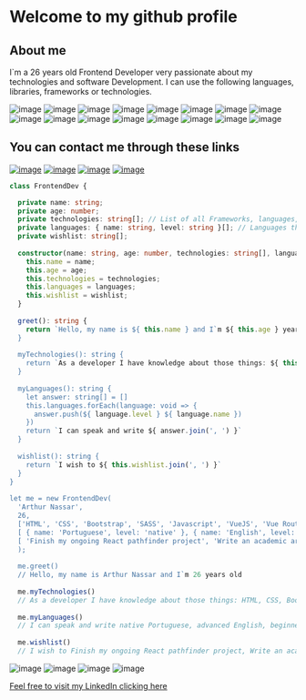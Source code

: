 # Welcome to my github profile

## About me
I`m a 26 years old Frontend Developer very passionate about my technologies and software Development.
I can use the following languages, libraries, frameworks or technologies.

![image](https://img.shields.io/badge/HTML5-E34F26?style=for-the-badge&logo=html5&logoColor=white)
![image](https://img.shields.io/badge/CSS3-1572B6?style=for-the-badge&logo=css3&logoColor=white)
![image](https://img.shields.io/badge/Bootstrap-563D7C?style=for-the-badge&logo=bootstrap&logoColor=white)
![image](https://img.shields.io/badge/Sass-CC6699?style=for-the-badge&logo=sass&logoColor=white)
![image](https://img.shields.io/badge/JavaScript-323330?style=for-the-badge&logo=javascript&logoColor=F7DF1E)
![image](https://img.shields.io/badge/Vue.js-35495E?style=for-the-badge&logo=vuedotjs&logoColor=4FC08D)
![image](https://img.shields.io/badge/React-20232A?style=for-the-badge&logo=react&logoColor=61DAFB)
![image](https://img.shields.io/badge/React_Router-CA4245?style=for-the-badge&logo=react-router&logoColor=white)
![image](https://img.shields.io/badge/Redux-593D88?style=for-the-badge&logo=redux&logoColor=white)
![image](https://img.shields.io/badge/TypeScript-007ACC?style=for-the-badge&logo=typescript&logoColor=white)
![image](https://img.shields.io/badge/PHP-777BB4?style=for-the-badge&logo=php&logoColor=white)
![image](https://img.shields.io/badge/json-5E5C5C?style=for-the-badge&logo=json&logoColor=white)
![image](https://img.shields.io/badge/nestjs-E0234E?style=for-the-badge&logo=nestjs&logoColor=white)
![image](https://img.shields.io/badge/d3.js-F9A03C?style=for-the-badge&logo=d3.js&logoColor=white)
![image](https://img.shields.io/badge/Chart.js-FF6384?style=for-the-badge&logo=chartdotjs&logoColor=white)
![image](https://img.shields.io/badge/MongoDB-4EA94B?style=for-the-badge&logo=mongodb&logoColor=white)


## You can contact me through these links
[![image](https://img.shields.io/badge/Gmail-D14836?style=for-the-badge&logo=gmail&logoColor=white)](mailto:arthurnassar@gmail..com?subject=Github%20contact)
[![image](https://img.shields.io/badge/Messenger-00B2FF?style=for-the-badge&logo=messenger&logoColor=white)](https://m.me/arthur.nassar.7)
[![image](https://img.shields.io/badge/Telegram-2CA5E0?style=for-the-badge&logo=telegram&logoColor=white)](https://t.me/Kaozebra)
[![image](https://img.shields.io/badge/WhatsApp-25D366?style=for-the-badge&logo=whatsapp&logoColor=white)](https://wa.me/351920436456)





```typescript
class FrontendDev {

  private name: string;
  private age: number;
  private technologies: string[]; // List of all Frameworks, languages, libraries and general knowledges
  private languages: { name: string, level: string }[]; // Languages that I speak
  private wishlist: string[]; 
 
  constructor(name: string, age: number, technologies: string[], languages: { name: string, level: string }[], wishlist: string[]) {
    this.name = name;
    this.age = age;
    this.technologies = technologies;
    this.languages = languages;
    this.wishlist = wishlist;
  }
 
  greet(): string {
    return `Hello, my name is ${ this.name } and I`m ${ this.age } years old`;
  }
  
  myTechnologies(): string {   
    return `As a developer I have knowledge about those things: ${ this.technologies.join(', ') }`
  }
  
  myLanguages(): string {
    let answer: string[] = []
    this.languages.forEach(language: void => {
      answer.push(${ language.level } ${ language.name })
    })
    return `I can speak and write ${ answer.join(', ') }`
  }
  
  wishlist(): string {
    return `I wish to ${ this.wishlist.join(', ') }`
  }
}
 
let me = new FrontendDev(
  'Arthur Nassar',
  26,
  ['HTML', 'CSS', 'Bootstrap', 'SASS', 'Javascript', 'VueJS', 'Vue Router', 'Vuex', 'React', 'Redux', 'React Router', 'Typescript', 'MongoDB', 'NestJS', 'PHP'],
  [ { name: 'Portuguese', level: 'native' }, { name: 'English', level: 'advanced' }, { name: 'French'; level: 'beginner' } ],
  [ 'Finish my ongoing React pathfinder project', 'Write an academic article about front-end technologies', 'Participate in a software development presencial event' ]
  );
  
  me.greet()
  // Hello, my name is Arthur Nassar and I`m 26 years old
  
  me.myTechnologies()
  // As a developer I have knowledge about those things: HTML, CSS, Bootstrap, SASS, Javascript, VueJS, Vue Router, Vuex, React, Redux, React Router, Typescript, MongoDB, NestJS, PHP
  
  me.myLanguages()
  // I can speak and write native Portuguese, advanced English, beginner French
  
  me.wishlist()
  // I wish to Finish my ongoing React pathfinder project, Write an academic article about front-end technologies, Participate in a software development presencial event
```

![image](https://github-profile-summary-cards.vercel.app/api/cards/profile-details?username=arthurnassar&theme=vue)
![image](https://github-readme-stats.vercel.app/api/top-langs/?username=arthurnassar)
![image](https://github-readme-stats.vercel.app/api?username=arthurnassar)
![image](https://github-readme-streak-stats.herokuapp.com/?user=arthurnassar)



[Feel free to visit my LinkedIn clicking here](https://www.linkedin.com/in/arthurnassar/)
<!---
arthurnassar/arthurnassar is a ✨ special ✨ repository because its `README.md` (this file) appears on your GitHub profile.
You can click the Preview link to take a look at your changes.
--->
